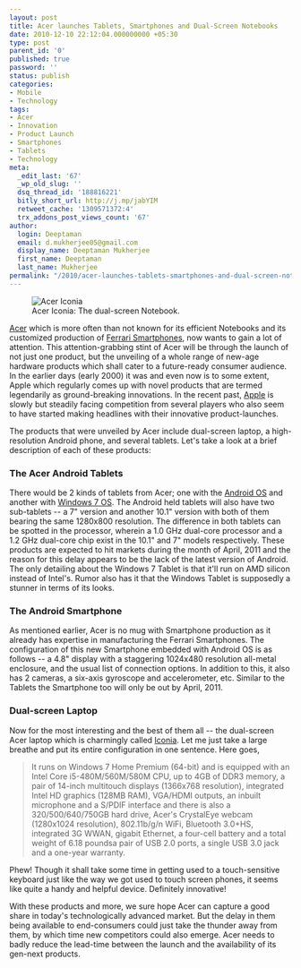 ```yaml
---
layout: post
title: Acer launches Tablets, Smartphones and Dual-Screen Notebooks
date: 2010-12-10 22:12:04.000000000 +05:30
type: post
parent_id: '0'
published: true
password: ''
status: publish
categories:
- Mobile
- Technology
tags:
- Acer
- Innovation
- Product Launch
- Smartphones
- Tablets
- Technology
meta:
  _edit_last: '67'
  _wp_old_slug: ''
  dsq_thread_id: '188816221'
  bitly_short_url: http://j.mp/jabYIM
  retweet_cache: '1309571372:4'
  trx_addons_post_views_count: '67'
author:
  login: Deeptaman
  email: d.mukherjee05@gmail.com
  display_name: Deeptaman Mukherjee
  first_name: Deeptaman
  last_name: Mukherjee
permalink: "/2010/acer-launches-tablets-smartphones-and-dual-screen-notebooks/"
---
```

<figure><img src="/static/2010/12/acer-iconia.jpg" alt="Acer Iconia" /><br />
<figcaption>Acer Iconia: The dual-screen Notebook.</figcaption>
</figure>
<p><a href="http://www.acer.com/">Acer</a> which is more often than not known for its efficient Notebooks and its customized production of <a href="http://mobile.acer.com/en/phones/liquidFerrari/">Ferrari Smartphones</a>, now wants to gain a lot of attention. This attention-grabbing stint of Acer will be through the launch of not just one product, but the unveiling of a whole range of new-age hardware products which shall cater to a future-ready consumer audience. In the earlier days (early 2000) it was and even now is to some extent, Apple which regularly comes up with novel products that are termed legendarily as ground-breaking innovations. In the recent past, <a href="http://www.apple.com/">Apple</a> is slowly but steadily facing competition from several players who also seem to have started making headlines with their innovative product-launches.</p>
<p><!--more--></p>
<p>The products that were unveiled by Acer include dual-screen laptop, a high-resolution Android phone, and several tablets. Let's take a look at a brief description of each of these products:</p>
<h3>The Acer Android Tablets</h3>
<p>There would be 2 kinds of tablets from Acer; one with the <a href="http://www.engadget.com/2010/11/23/acer-introduces-7-inch-and-10-inch-android-tablets/">Android OS</a> and another with <a href="http://www.engadget.com/2010/11/23/acer-debuts-10-1-inch-windows-7-tablet-amd-powered-inbuilt-3g/">Windows 7 OS</a>. The Android held tablets will also have two sub-tablets -- a 7" version and another 10.1" version with both of them bearing the same 1280x800 resolution. The difference in both tablets can be spotted in the processor, wherein a 1.0 GHz dual-core processor and a 1.2 GHz dual-core chip exist in the 10.1" and 7" models respectively. These products are expected to hit markets during the month of April, 2011 and the reason for this delay appears to be the lack of the latest version of Android. The only detailing about the Windows 7 Tablet is that it'll run on AMD silicon instead of Intel's. Rumor also has it that the Windows Tablet is supposedly a stunner in terms of its looks.</p>
<h3>The Android Smartphone</h3>
<p>As mentioned earlier, Acer is no mug with Smartphone production as it already has expertise in manufacturing the Ferrari Smartphones. The configuration of this new Smartphone embedded with Android OS is as follows -- a 4.8" display with a staggering 1024x480 resolution all-metal enclosure, and the usual list of connection options. In addition to this, it also has 2 cameras, a six-axis gyroscope and accelerometer, etc. Similar to the Tablets the Smartphone too will only be out by April, 2011.</p>
<h3>Dual-screen Laptop</h3>
<p>Now for the most interesting and the best of them all -- the dual-screen Acer laptop which is charmingly called <a href="http://www.engadget.com/2010/11/23/acer-rivals-libretto-w105-with-iconia-dual-screen-laptop-table/">Iconia</a>. Let me just take a large breathe and put its entire configuration in one sentence. Here goes,</p>
<blockquote><p>It runs on Windows 7 Home Premium (64-bit) and is equipped with an Intel Core i5-480M/560M/580M CPU, up to 4GB of DDR3 memory, a pair of 14-inch multitouch displays (1366x768 resolution), integrated Intel HD graphics (128MB RAM), VGA/HDMI outputs, an inbuilt microphone and a S/PDIF interface and there is also a 320/500/640/750GB hard drive, Acer's CrystalEye webcam (1280x1024 resolution), 802.11b/g/n WiFi, Bluetooth 3.0+HS, integrated 3G WWAN, gigabit Ethernet, a four-cell battery and a total weight of 6.18 poundsa pair of USB 2.0 ports, a single USB 3.0 jack and a one-year warranty.</p></blockquote>
<p>Phew! Though it shall take some time in getting used to a touch-sensitive keyboard just like the way we got used to touch screen phones, it seems like quite a handy and helpful device. Definitely innovative!</p>
<p>With these products and more, we sure hope Acer can capture a good share in today's technologically advanced market. But the delay in them being available to end-consumers could just take the thunder away from them, by which time new competitors could also emerge. Acer needs to badly reduce the lead-time between the launch and the availability of its gen-next products.</p>
